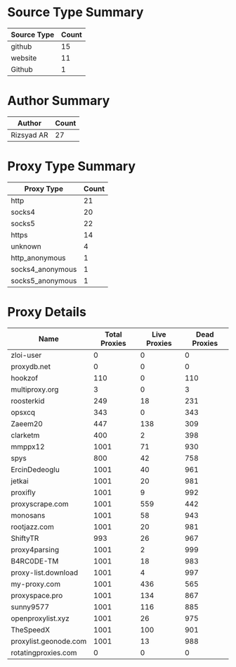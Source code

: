 # Source Type Summary

| Source Type | Count |
|-------------|-------|
| github | 15 |
| website | 11 |
| Github | 1 |


# Author Summary

| Author | Count |
|--------|-------|
| Rizsyad AR | 27 |


# Proxy Type Summary

| Proxy Type | Count |
|------------|-------|
| http | 21 |
| socks4 | 20 |
| socks5 | 22 |
| https | 14 |
| unknown | 4 |
| http_anonymous | 1 |
| socks4_anonymous | 1 |
| socks5_anonymous | 1 |


# Proxy Details

| Name | Total Proxies | Live Proxies | Dead Proxies |
|------|---------------|--------------|---------------|
| zloi-user | 0 | 0 | 0 |
| proxydb.net | 0 | 0 | 0 |
| hookzof | 110 | 0 | 110 |
| multiproxy.org | 3 | 0 | 3 |
| roosterkid | 249 | 18 | 231 |
| opsxcq | 343 | 0 | 343 |
| Zaeem20 | 447 | 138 | 309 |
| clarketm | 400 | 2 | 398 |
| mmppx12 | 1001 | 71 | 930 |
| spys | 800 | 42 | 758 |
| ErcinDedeoglu | 1001 | 40 | 961 |
| jetkai | 1001 | 20 | 981 |
| proxifly | 1001 | 9 | 992 |
| proxyscrape.com | 1001 | 559 | 442 |
| monosans | 1001 | 58 | 943 |
| rootjazz.com | 1001 | 20 | 981 |
| ShiftyTR | 993 | 26 | 967 |
| proxy4parsing | 1001 | 2 | 999 |
| B4RC0DE-TM | 1001 | 18 | 983 |
| proxy-list.download | 1001 | 4 | 997 |
| my-proxy.com | 1001 | 436 | 565 |
| proxyspace.pro | 1001 | 134 | 867 |
| sunny9577 | 1001 | 116 | 885 |
| openproxylist.xyz | 1001 | 26 | 975 |
| TheSpeedX | 1001 | 100 | 901 |
| proxylist.geonode.com | 1001 | 13 | 988 |
| rotatingproxies.com | 0 | 0 | 0 |
